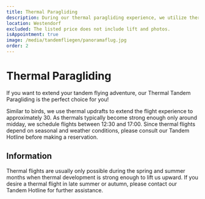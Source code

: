 ```yaml
---
title: Thermal Paragliding
description: During our thermal paragliding experience, we utilize thermal updrafts, mimicking birds, to soar over the breathtaking scenery of the Kitzbühel Alps for approximately 30 minutes.
location: Westendorf
excluded: The listed price does not include lift and photos.
isAppointment: true
image: /media/tandemfliegen/panoramaflug.jpg
order: 2
---
```


# Thermal Paragliding

If you want to extend your tandem flying adventure, our Thermal Tandem Paragliding is the perfect choice for you!

Similar to birds, we use thermal updrafts to extend the flight experience to approximately 30. As thermals typically become strong enough only around midday, we schedule flights between 12:30 and 17:00. Since thermal flights depend on seasonal and weather conditions, please consult our Tandem Hotline before making a reservation.

## Information

Thermal flights are usually only possible during the spring and summer months when thermal development is strong enough to lift us upward. If you desire a thermal flight in late summer or autumn, please contact our Tandem Hotline for further assistance.

